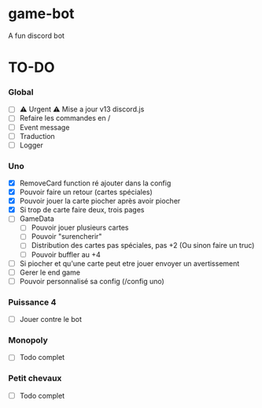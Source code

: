 # game-bot
A fun discord bot

# TO-DO


### Global
- [ ] ⚠️ Urgent ⚠️ Mise a jour v13 discord.js
- [ ] Refaire les commandes en /
- [ ] Event message
- [ ] Traduction
- [ ] Logger

### Uno
- [X] RemoveCard function ré ajouter dans la config
- [X] Pouvoir faire un retour (cartes spéciales)
- [X] Pouvoir jouer la carte piocher après avoir piocher
- [X] Si trop de carte faire deux, trois pages
- [ ] GameData
    - [ ] Pouvoir jouer plusieurs cartes
    - [ ] Pouvoir "surencherir"
    - [ ] Distribution des cartes pas spéciales, pas +2 (Ou sinon faire un truc)
    - [ ] Pouvoir buffler au +4
- [ ] Si piocher et qu'une carte peut etre jouer envoyer un avertissement
- [ ] Gerer le end game
- [ ] Pouvoir personnalisé sa config (/config uno)

### Puissance 4 
- [ ] Jouer contre le bot

### Monopoly
- [ ] Todo complet

### Petit chevaux
- [ ] Todo complet